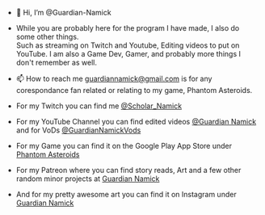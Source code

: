 - 👋 Hi, I’m @Guardian-Namick
- While you are probably here for the program I have made, I also do some other things. <br>
Such as streaming on Twitch and Youtube, Editing videos to put on YouTube. I am also a Game Dev, Gamer, and probably more things I don't remember as well.
- 📫 How to reach me guardiannamick@gmail.com is for any corespondance fan related or relating to my game, Phantom Asteroids.

- For my Twitch you can find me [@Scholar_Namick](https://www.twitch.tv/scholar_namick)
- For my YouTube Channel you can find edited videos [@Guardian Namick](https://www.youtube.com/@GuardianNamick) and for VoDs [@GuardianNamickVods](https://www.youtube.com/@GuardianNamickVods)
- For my Game you can find it on the Google Play App Store under [Phantom Asteroids](https://play.google.com/store/apps/details?id=com.GuardianGames.PhantomAsteroids)
- For my Patreon where you can find story reads, Art and a few other random minor projects at [Guardian Namick](https://www.patreon.com/GuardianNamick)
- And for my pretty awesome art you can find it on Instagram under [Guardian Namick](https://www.instagram.com/guardian_namick/)

<!---
Guardian-Namick/Guardian-Namick is a ✨ special ✨ repository because its `README.md` (this file) appears on your GitHub profile.
You can click the Preview link to take a look at your changes.
--->
